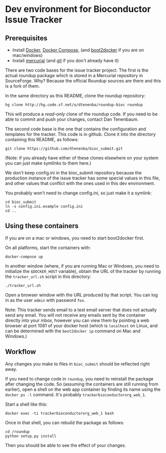 # Dev environment for Bioconductor Issue Tracker

## Prerequisites

* Install [Docker](https://docs.docker.com/installation/), 
[Docker Compose](https://docs.docker.com/compose/install/), (and [boot2docker](http://boot2docker.io/) if you are on mac/windows)
* Install [mercurial](https://www.mercurial-scm.org/) (and [git](git-scm.com) if you don't already have it)

There are two code bases for the issue tracker project. The first is the actual roundup
package which is stored in a Mercurial repository in SourceForge. Why? Because the 
official Roundup sources are there and this is a fork of them.

In the same directory as this README, clone the roundup repository:

    hg clone http://hg.code.sf.net/u/dtenenba/roundup-bioc roundup

This will produce a *read-only* clone of the roundup code. If you need to be able
to commit and push your changes, contact Dan Tenenbaum.

The second code base is the one that contains the configuration and templates for
the tracker. This code is in github. Clone it into the directory containing this
README, as follows:

    git clone https://github.com/dtenenba/bioc_submit.git

(Note: if you already have either of these clones elsewhere on your system you
can just make symlinks to them here.)

We don't keep config.ini in the bioc_submit repository because the production 
instance of the issue tracker has some special values in this file, and other
values that conflict with the ones used in this dev environment.

You probably won't need to change config.ini, so just make it a symlink:

    cd bioc_submit
    ln -s config.ini.example config.ini
    cd ..

## Using these containers

If you are on a mac or windows, you need to start boot2docker first. 

On all platforms, start the containers with:

    docker-compose up

In another window (where, if you are running Mac or Windows, you need to 
initialize the `$DOCKER_HOST` variable), obtain the URL of the tracker 
by running the `tracker_url.sh` script in this directory:

    ./tracker_url.sh

Open a browser window with the URL produced by that script. You can log in
as the user `admin` with password `foo`.

Note: This tracker sends email to a test email server that does not actually
send any email. You will not receive any emails sent by the container directly
into your inbox, however you can view them by pointing a web
browser at port 1081 of your docker host
(which is `localhost` on Linux, and can be determined with the
`boot2docker ip` command on Mac and Windows.)

## Workflow

Any changes you make to files in `bioc_submit` should be reflected right away.

If you need to change code in `roundup`, you need to reinstall the package after
changing the code. So (assuming the containers are still running from earlier),
open a shell on the web app container by finding its name using the `docker ps -l`
command. It's probably `trackerbioconductororg_web_1`. 

Start a shell like this:

    docker exec -ti trackerbioconductororg_web_1 bash

Once in that shell, you can rebuild the package as follows:

    cd /roundup
    python setup.py install

Then you should be able to see the effect of your changes.
